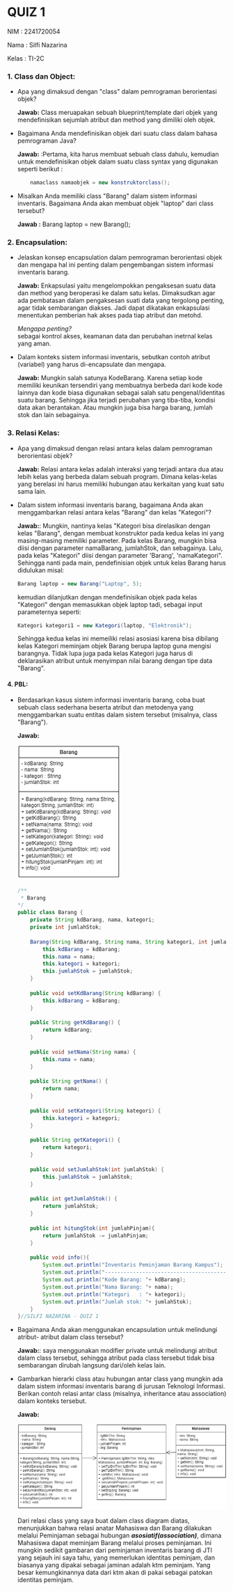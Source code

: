 #   QUIZ 1

NIM  : 2241720054

Nama : Silfi Nazarina

Kelas : TI-2C



### 1.	Class dan Object:

* Apa yang dimaksud dengan "class" dalam pemrograman berorientasi objek?

    **Jawab:**  Class meruapakan sebuah blueprint/template dari objek yang mendefinisikan sejumlah atribut dan method yang dimiliki oleh objek.

* Bagaimana Anda mendefinisikan objek dari suatu class dalam bahasa pemrograman Java?

    **Jawab:** :Pertama, kita harus membuat sebuah class dahulu, kemudian untuk mendefinisikan objek dalam suatu class syntax yang digunakan seperti berikut :
    ```java
        namaclass namaobjek = new konstruktorclass();
    ```

* Misalkan Anda memiliki class "Barang" dalam sistem informasi inventaris. Bagaimana Anda akan membuat objek "laptop" dari class tersebut?

    **Jawab :**  Barang laptop = new Barang();

### 2.	Encapsulation:

* Jelaskan konsep encapsulation dalam pemrograman berorientasi objek dan mengapa hal ini penting dalam pengembangan sistem informasi inventaris barang. 

    **Jawab:** Enkapsulasi yaitu mengelompokkan pengaksesan suatu data dan method yang beroperasi ke dalam satu kelas. Dimaksudkan agar ada pembatasan dalam pengaksesan suati data yang tergolong penting, agar tidak sembarangan diakses. Jadi dapat dikatakan enkapsulasi menentukan pemberian hak akses pada tiap atribut dan metohd.


	*Mengapa penting?*<br>
    sebagai kontrol akses, keamanan data dan perubahan inetrnal kelas yang aman.

* Dalam konteks sistem informasi inventaris, sebutkan contoh atribut (variabel) yang harus di-encapsulate dan mengapa.

    **Jawab:** Mungkin salah satunya KodeBarang. Karena setiap kode memiliki keunikan tersendiri yang membuatnya berbeda dari kode kode lainnya dan kode biasa digunakan sebagai salah satu pengenal/identitas suatu barang. Sehingga jika terjadi perubahan yang tiba-tiba, kondisi data akan berantakan. Atau mungkin juga bisa harga barang, jumlah stok dan lain sebagainya.

### 3.	Relasi Kelas:

* Apa yang dimaksud dengan relasi antara kelas dalam pemrograman berorientasi objek?

    **Jawab:** Relasi antara kelas adalah interaksi yang terjadi antara dua atau lebih kelas yang berbeda dalam sebuah program. Dimana kelas-kelas yang berelasi ini harus memiliki hubungan atau kerkaitan yang kuat satu sama lain.

* Dalam sistem informasi inventaris barang, bagaimana Anda akan menggambarkan relasi antara kelas "Barang" dan kelas "Kategori"?

    **Jawab:**: Mungkin, nantinya kelas "Kategori bisa direlasikan dengan kelas "Barang", dengan membuat konstruktor pada kedua kelas ini yang masing-masing memiliki parameter. Pada kelas Barang, mungkin bisa diisi dengan parameter namaBarang, jumlahStok, dan sebagainya. Lalu, pada kelas "Kategori" diisi dengan parameter 'Barang', 'namaKategori". Sehingga nanti pada main, pendefinisian objek untuk kelas Barang harus didulukan misal: 
    ```java 
    Barang laptop = new Barang("Laptop", 5); 
    ```
    kemudian dilanjutkan dengan mendefinisikan objek pada kelas "Kategori" dengan memasukkan objek laptop tadi, sebagai input parameternya seperti: 
    ```java
    Kategori kategori1 = new Kategori(laptop, "Elektronik");
    ```
    Sehingga kedua kelas ini memeiliki relasi asosiasi karena bisa dibilang kelas Kategori meminjam objek Barang berupa laptop guna mengisi barangnya. Tidak lupa juga pada kelas Kategori juga harus di deklarasikan atribut untuk menyimpan nilai barang dengan tipe data "Barang".

#### 4.	PBL:
* Berdasarkan kasus sistem informasi inventaris barang, coba buat sebuah class sederhana beserta atribut dan metodenya yang menggambarkan suatu entitas dalam sistem tersebut (misalnya, class "Barang").

    **Jawab:**

    <img src="img/pbl-1.png">

    ```java
    /**
     * Barang
    */
    public class Barang {
        private String kdBarang, nama, kategori;
        private int jumlahStok;

        Barang(String kdBarang, String nama, String kategori, int jumlahStok){
            this.kdBarang = kdBarang;
            this.nama = nama;
            this.kategori = kategori;
            this.jumlahStok = jumlahStok;
        }

        public void setKdBarang(String kdBarang) {
            this.kdBarang = kdBarang;
        }

        public String getKdBarang() {
            return kdBarang;
        }

        public void setNama(String nama) {
            this.nama = nama;
        }

        public String getNama() {
            return nama;
        }
        
        public void setKategori(String kategori) {
            this.kategori = kategori;
        }

        public String getKategori() {
            return kategori;
        }

        public void setJumlahStok(int jumlahStok) {
            this.jumlahStok = jumlahStok;
        }

        public int getJumlahStok() {
            return jumlahStok;
        }

        public int hitungStok(int jumlahPinjam){
            return jumlahStok -= jumlahPinjam;
        }

        public void info(){
            System.out.println("Inventaris Peminjaman Barang Kampus");
            System.out.println("---------------------------------------");
            System.out.println("Kode Barang: "+ kdBarang);
            System.out.println("Nama Barang: "+ nama);
            System.out.println("Kategori   : "+ kategori);
            System.out.println("Jumlah stok: "+ jumlahStok);
        }
    }//SILFI NAZARINA - QUIZ 1
    ```

* Bagaimana Anda akan menggunakan encapsulation untuk melindungi atribut- atribut dalam class tersebut?

    **Jawab:**: saya menggunakan modifier private untuk melindungi atribut dalam class tersebut, sehingga atribut pada class tersebut tidak bisa sembarangan dirubah langsung dari/oleh kelas lain.

* Gambarkan hierarki class atau hubungan antar class yang mungkin ada dalam sistem informasi inventaris barang di jurusan Teknologi Informasi. Berikan contoh relasi antar class (misalnya, inheritance atau association) dalam konteks tersebut.

    **Jawab:** 
    
    <img src="img/pbl-3.png">
    
    Dari relasi class yang saya buat dalam class diagram diatas, menunjukkan bahwa relasi anatar Mahasiswa dan Barang dilakukan melalui Peminjaman sebagai hubungan ***asosiatif(association)***, dimana Mahasiswa dapat meminjam Barang melalui proses peminjaman. Ini mungkin sedikit gambaran dari peminjaman inventaris barang di JTI yang sejauh ini saya tahu, yang memerlukan identitas peminjam, dan biasanya yang dipakai sebagai jaminan adalah ktm peminjam. Yang besar kemungkinannya data dari ktm akan di pakai sebagai patokan identitas peminjam.
